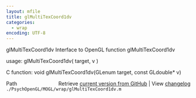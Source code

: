 ```yaml
---
layout: mfile
title: glMultiTexCoord1dv
categories:
  - wrap
encoding: UTF-8
---
```


glMultiTexCoord1dv  Interface to OpenGL function glMultiTexCoord1dv  

usage:  glMultiTexCoord1dv( target, v )  

C function:  void glMultiTexCoord1dv(GLenum target, const GLdouble\* v)  


<div class="code_header" style="text-align:right;">
  <span style="float:left;">Path&nbsp;&nbsp;</span> <span class="counter">Retrieve <a href=
  "https://raw.github.com/Psychtoolbox-3/Psychtoolbox-3/beta/./PsychOpenGL/MOGL/wrap/glMultiTexCoord1dv.m">current version from GitHub</a> | View <a href=
  "https://github.com/Psychtoolbox-3/Psychtoolbox-3/commits/beta/./PsychOpenGL/MOGL/wrap/glMultiTexCoord1dv.m">changelog</a></span>
</div>
<div class="code">
  <code>./PsychOpenGL/MOGL/wrap/glMultiTexCoord1dv.m</code>
</div>
